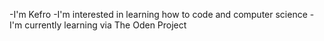 -I'm Kefro
-I'm interested in learning how to code and computer science
-I'm currently learning via The Oden Project
